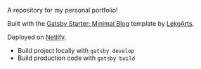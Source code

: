 A repository for my personal portfolio!

Built with the [Gatsby Starter: Minimal Blog](https://github.com/LekoArts/gatsby-starter-minimal-blog) template by [LekoArts](https://www.lekoarts.de/?utm_source=minimal-blog&utm_medium=Starter).

Deployed on [Netlify](https://www.netlify.com/).

* Build project locally with `gatsby develop`
* Build production code with `gatsby build`